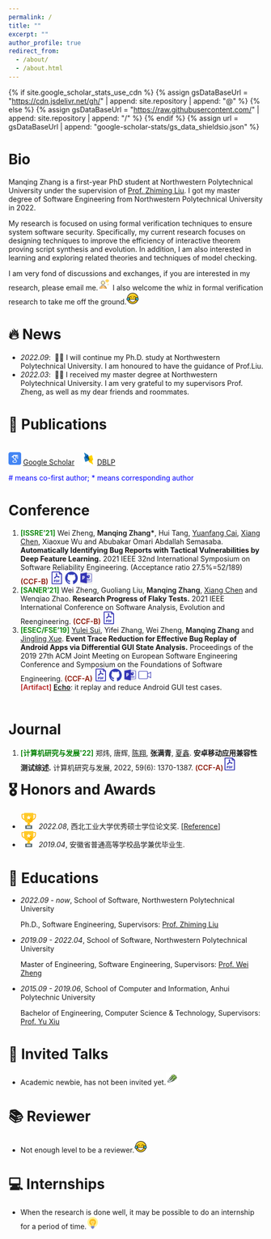 ```yaml
---
permalink: /
title: ""
excerpt: ""
author_profile: true
redirect_from: 
  - /about/
  - /about.html
---
```


{% if site.google_scholar_stats_use_cdn %}
{% assign gsDataBaseUrl = "https://cdn.jsdelivr.net/gh/" | append: site.repository | append: "@" %}
{% else %}
{% assign gsDataBaseUrl = "https://raw.githubusercontent.com/" | append: site.repository | append: "/" %}
{% endif %}
{% assign url = gsDataBaseUrl | append: "google-scholar-stats/gs_data_shieldsio.json" %}

<span class='anchor' id='about-me'></span>

# Bio

Manqing Zhang is a first-year PhD student at Northwestern Polytechnical University under the supervision of [Prof. Zhiming Liu](https://www.rise-swu.cn/en/liuzhiming.html). I got my master degree of Software Engineering from Northwestern Polytechnical University in 2022. 

My research is focused on using formal verification techniques to ensure system software security. Specifically, my current research focuses on designing techniques to improve the efficiency of interactive theorem proving script synthesis and evolution. In addition, I am also interested in learning and exploring related theories and techniques of model checking. 

I am very fond of discussions and exchanges, if you are interested in my research, please email me.<img src="images/jiaoliu.png" width="25" height="25">  I also welcome the whiz in formal verification research to take me off the ground.<img src="images/xiaoku.png" width="25" height="25">

<!-- My research interest includes neural machine translation and computer vision. I have published more than 100 papers at the top international AI conferences with total <a href='https://scholar.google.com/citations?user=DhtAFkwAAAAJ'>google scholar citations <strong><span id='total_cit'>260000+</span></strong></a> (You can also use google scholar badge <a href='https://scholar.google.com/citations?user=DhtAFkwAAAAJ'><img src="https://img.shields.io/endpoint?url={{ url | url_encode }}&logo=Google%20Scholar&labelColor=f6f6f6&color=9cf&style=flat&label=citations"></a>). -->


# 🔥 News
- *2022.09*: &nbsp;🎉🎉 I will continue my Ph.D. study at Northwestern Polytechnical University. I am honoured to have the guidance of Prof.Liu.
- *2022.03*: &nbsp;🎉🎉 I received my master degree at Northwestern Polytechnical University. I am very grateful to my supervisors Prof. Zheng, as well as my dear friends and roommates.

# 📝 Publications 
<!-- <img src="images/Award.png"/> <span style="color:rgb(209, 36, 13);font-weight: 600;">ACM SIGSOFT Distinguished Paper Award.</span><br /> -->

<div id="Conference" style="float:left;margin-top: 5px;">
    <p class="a">
      <img src="images/google_scholar.png" width="25" height="25">
      <a href="https://scholar.google.com.hk/citations?hl=zh-CN&pli=1&user=9C3ekxYAAAAJ">Google Scholar</a>
      &nbsp;&nbsp;
      <img src="images/dblp.png" width="25" height="25">
      <a href="https://dblp.org/pid/246/5343.html">DBLP</a>
    </p>
    <p style="color:blue"># means co-first author; * means corresponding author</p>
    <h1 class="content_title">Conference</h1>
    <ol class="main_ul" style="margin-top: 5px;">
    <li><span style="color:green;font-weight: 600;">[ISSRE’21]</span> Wei Zheng, <span style="font-weight: 600;">Manqing Zhang*</span>, Hui Tang, <a target="_blank" href="https://www.cs.drexel.edu/~yfcai/index.html">Yuanfang Cai</a>, <a target="_blank" href="https://smartse.github.io/">Xiang Chen</a>, Xiaoxue Wu and Abubakar Omari Abdallah Semasaba. <strong>Automatically Identifying Bug Reports with Tactical Vulnerabilities by Deep Feature Learning.</strong> 2021 IEEE 32nd International Symposium on Software Reliability Engineering. (Acceptance ratio 27.5%=52/189)  
        <span style="color:rgb(138, 22, 6);font-weight: 600;">(CCF-B)</span>
	    <a href="publications/issre21.pdf"><img src="images/pdf.png" width="25" height="25"></a>
	    <a href="https://github.com/zmqgeek/Itactivul"> <img src="images/github.png" width="25" height="25"></a>
	    <img src="images/slides.png" width="25" height="25">
    </li>
    <li><span style="color:green;font-weight: 600;">[SANER’21]</span> Wei Zheng, Guoliang Liu, <span style="font-weight: 600;">Manqing Zhang</span>, <a target="_blank" href="https://smartse.github.io/">Xiang Chen</a> and Wenqiao Zhao. <strong>Research Progress of Flaky Tests.</strong> 2021 IEEE International Conference on Software Analysis, Evolution and Reengineering.   
    <span style="color:rgb(138, 22, 6);font-weight: 600;">(CCF-B)</span>
	    <a href="publications/saner21.pdf"><img src="images/pdf.png" width="25" height="25"></a>
    </li>    
    <li><span style="color:green;font-weight: 600;">[ESEC/FSE’19]</span> <a target="_blank" href="https://yuleisui.github.io">Yulei Sui</a>, Yifei Zhang, Wei Zheng, <span style="font-weight: 600;">Manqing Zhang</span> and <a target="_blank" href="https://www.cse.unsw.edu.au/~jingling/">Jingling Xue</a>. <strong>Event Trace Reduction for Effective Bug Replay of Android Apps via Differential GUI State Analysis.</strong> Proceedings of the 2019 27th ACM Joint Meeting on European Software Engineering Conference and Symposium on the Foundations of Software Engineering. 
        <span style="color:rgb(138, 22, 6);font-weight: 600;">(CCF-A)</span>
	    <a href="publications/fse19.pdf"><img src="images/pdf.png" width="25" height="25"></a>
	    <a href="https://github.com/zmqgeek/Echo"> <img src="images/github.png" width="25" height="25"></a>
	    <img src="images/slides.png" width="25" height="25">
	    <a href="https://www.youtube.com/watch?v=0UCVIIEigEI"><img src="images/video.png" width="25" height="25"></a><br />
	<span style="color:firebrick;font-weight: 600;">[Artifact]</span> <a href="https://github.com/zmqgeek/Echo" style="font-weight: 600;">Echo</a>: it replay and reduce Android GUI test cases.
    </li>
    </ol>
</div>
				
				
<div id="Journal" style="float:left;margin-top: 5px;">
    <h1 class="content_title">Journal</h1>
    <ol class="main_ul" style="margin-top: 5px;">
    <li><span style="color:green;font-weight: 600;">[计算机研究与发展'22]</span> 郑炜, 唐辉, <a target="_blank" href="https://smartse.github.io/">陈翔</a>, <span style="font-weight: 600;">张满青</span>, <a target="_blank" href="https://xin-xia.github.io/">夏鑫</a>. <strong>安卓移动应用兼容性测试综述.</strong> 计算机研究与发展, 2022, 59(6): 1370-1387. 
    <span style="color:rgb(138, 22, 6);font-weight: 600;">(CCF-A)</span><a href="publications/jcrd22.pdf"><img src="images/pdf.png" width="25" height="25"></a>
    </li>
    </ol>
</div>	   

# 🎖 Honors and Awards

- ![Award1](images/Award1.png) *2022.08*, 西北工业大学优秀硕士学位论文奖. \[[Reference](https://gs.nwpu.edu.cn/info/2141/15244.htm)\]
- ![Award1](images/Award1.png) *2019.04*, 安徽省普通高等学校品学兼优毕业生.

# 📖 Educations
- *2022.09 - now*, School of Software, Northwestern Polytechnical University
  
  Ph.D., Software Engineering, Supervisors: [Prof. Zhiming Liu](https://www.rise-swu.cn/en/liuzhiming.html)
  
- *2019.09 - 2022.04*, School of Software, Northwestern Polytechnical University

  Master of Engineering, Software Engineering, Supervisors: [Prof. Wei Zheng](https://teacher.nwpu.edu.cn/zhengwei.html)
  
- *2015.09 - 2019.06*, School of Computer and Information, Anhui Polytechnic University

  Bachelor of Engineering, Computer Science & Technology, Supervisors: [Prof. Yu Xiu](https://www.ahpu.edu.cn/jsjyxxgc/2014/0524/c5472a75718/page.htm)

# 💬 Invited Talks

- Academic newbie, has not been invited yet.<img src="images/xiaobai.png" width="25" height="25">

# 📚 Reviewer

- Not enough level to be a reviewer.<img src="images/xiaoku.png" width="25" height="25">

# 💻 Internships

- When the research is done well, it may be possible to do an internship for a period of time.<img src="images/idea.png" width="25" height="25">
